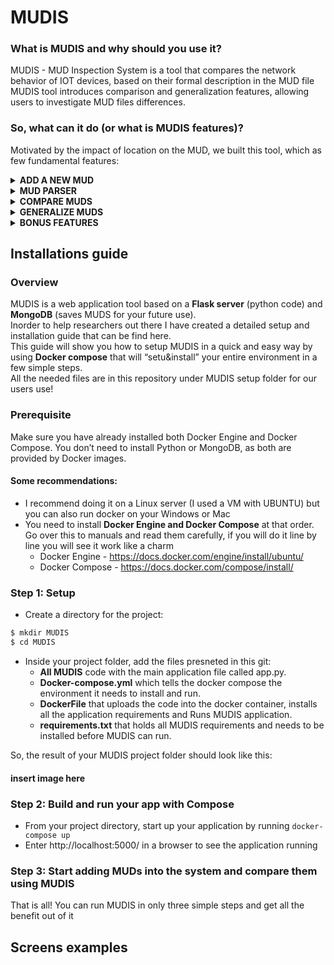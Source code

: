# MUDIS

### What is MUDIS and why should you use it?

MUDIS - MUD Inspection System is a tool that compares the network behavior of IOT devices, based on their formal description in the MUD file
MUDIS tool introduces comparison and generalization features, allowing users to investigate MUD files differences.

### So, what can it do (or what is MUDIS features)?
Motivated by the impact of location on the MUD, we built
this tool, which as few fundamental features:

<details><summary><b>ADD A NEW MUD</b></summary>
<p>

This is a basic feature that gives researchers the option to add MUDS into the system.<br>
The uploaded MUD is then saved at the server and in a dedicated MongoDB for further use.<br>
When adding a new MUD you can add some helpful metadata like - device name, device type, the device geolocation etc.

</p>
</details>
  
<details><summary><b>MUD PARSER</b></summary>
<p>

The basic concept of MUDIS is its parsing engine which gives MUDIS its power.<br>
The parsing engine knows how that take a raw MUD file and convert it into python objects that defines the given MUD.<br>
Once MUDIS proccess the MUD it creates - Matches objects, Aces objects, ACLs and so on.<br>
This objects above creates a MUD object that MUDIS will use in the more complex features it has.

</p>
</details>
  
<details><summary><b>COMPARE MUDS</b></summary>
<p>

Once you done uploading two or more MUDs you can start using one of the main feature of MUDIS, the comparison feature.<br>
This feature is using the MUD object that was created using the MUDIS parsing engine (explained in the previous section) to find the followin things:
* Identical ACEs - these are ACEs that exsists in both MUDs compared together.
* Domain based similarity ACEs - these are ACEs from both MUDs that has similar domains (More about similarity in our paper) with the ame port and protocol.
* Clustered ACEs - This ACEs are being paired based on their port+protocol similarity or by their IPs similarity of by domains similarity with a different port.
* Dissimilar ACEs - ACEs that has now given similarity with ACEs on the other MUD that we compared to.

In addition, the comparison results in a similarity score that the researcher can use to asstimaate how identical are the two MUDs.<br>
This is an importent metric that we used during our research (moreover inside our paper)

To conclude, MUD comparison allows the research to calculates the MUD similarity measure and then examine the differences between two MUD
files and highlight similar entries. This allows us to drill down and gain insights about the origin of the differences.
  
</p>
</details>
  
<details><summary><b>GENERALIZE MUDS</b></summary>
<p>

This feature aims to create a one comprehensive, generalized MUD  that can serve as a white-list for the network behavior of bothMUDs (represent two locations in our experiments).<br>
The generalization process is done by using the comparison feature that "learns" are are the MUDs differences and what can be generalized by MUDIS. <br>
The generalized MUD is then presented and inserted into MUDIS DataBase for future research and use of the given user.
  
</p>
</details>
  
<details><summary><b>BONUS FEATURES</b></summary>
<p>

MUDIS also presents two features that help us the reaerchers to automatre our work and to get our results right:
* ACEs filter - this gives the user to filter out ACEs that are created and influenced by the network and not by the device (therefore, harming the results).
* List comparison - this allows the users to compare a list of tuples where each tuple is two MUDs we want to compare. this comparison returns all similarity score for further use like creating graphs, detecting anomalies and so on.
  
</p>
</details>


## Installations guide ##

### Overview

MUDIS is a web application tool based on a **Flask server** (python code) and **MongoDB** (saves MUDS for your future use). <br>
Inorder to help researchers out there I have created a detailed setup and installation guide that can be find here. <br>
This guide will show you how to setup MUDIS in a quick and easy way by using **Docker compose** that will “setu&install” your entire environment in a few simple steps.<br>
All the needed files are in this repository under MUDIS setup folder for our users use!

### Prerequisite

Make sure you have already installed both Docker Engine and Docker Compose. You don’t need to install Python or MongoDB, as both are provided by Docker images.

#### Some recommendations:
- I recommend doing it on a Linux server (I used a VM with UBUNTU) but you can also run docker on your Windows or Mac
- You need to install **Docker Engine and Docker Compose** at that order. Go over this to manuals and read them carefully, if you will do it line by line you will see it work like a charm
  - Docker Engine - https://docs.docker.com/engine/install/ubuntu/
  - Docker Compose - https://docs.docker.com/compose/install/

### Step 1: Setup
- Create a directory for the project:
```bash
$ mkdir MUDIS
$ cd MUDIS
```
- Inside your project folder, add the files presneted in this git:
  - **All MUDIS** code with the main application file called app.py.
  - **Docker-compose.yml** which tells the docker compose the environment it needs to install and run.
  - **DockerFile** that uploads the code into the docker container, installs all the application requirements and Runs MUDIS application.
  - **requirements.txt** that holds all MUDIS requirements and needs to be installed before MUDIS can run.

So, the result of your MUDIS project folder should look like this:
#### insert image here

### Step 2: Build and run your app with Compose
- From your project directory, start up your application by running `docker-compose up`
- Enter http://localhost:5000/ in a browser to see the application running

### Step 3: Start adding MUDs into the system and compare them using MUDIS

That is all! You can run MUDIS in only three simple steps and get all the benefit out of it

## Screens examples ##

